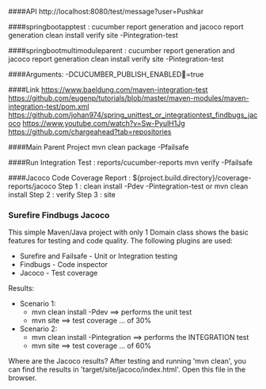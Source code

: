 ####API
http://localhost:8080/test/message?user=Pushkar

####springbootapptest : cucumber report generation and jacoco report generation
clean install verify site -Pintegration-test

####springbootmultimoduleparent : cucumber report generation and jacoco report generation
clean install verify site -Pintegration-test

####Arguments:
-DCUCUMBER_PUBLISH_ENABLED=true

####Link
https://www.baeldung.com/maven-integration-test
https://github.com/eugenp/tutorials/blob/master/maven-modules/maven-integration-test/pom.xml
https://github.com/johan974/spring_unittest_or_integrationtest_findbugs_jacoco
https://www.youtube.com/watch?v=Sw-PyulH1Jg
https://github.com/chargeahead?tab=repositories

####Main Parent Project
mvn clean package -Pfailsafe

####Run Integration Test : reports/cucumber-reports
mvn verify -Pfailsafe

####Jacoco Code Coverage Report : ${project.build.directory}/coverage-reports/jacoco
Step 1 : clean install -Pdev -Pintegration-test or mvn clean install
Step 2 : verify
Step 3 : site

### Surefire Findbugs Jacoco

This simple Maven/Java project with only 1 Domain class shows the basic features for testing and code quality. 
The following plugins are used: 
* Surefire and Failsafe - Unit or Integration testing
* Findbugs - Code inspector
* Jacoco - Test coverage

Results: 
* Scenario 1: 
  * mvn clean install -Pdev               ==> performs the unit test
  * mvn site                              ==> test coverage ... of 30%
* Scenario 2: 
  * mvn clean install -Pintegration       ==> performs the INTEGRATION test
  * mvn site                              ==> test coverage ... of 60%
  
Where are the Jacoco results? 
After testing and running 'mvn clean', you can find the results in 'target/site/jacoco/index.html'. Open this file in the browser.

